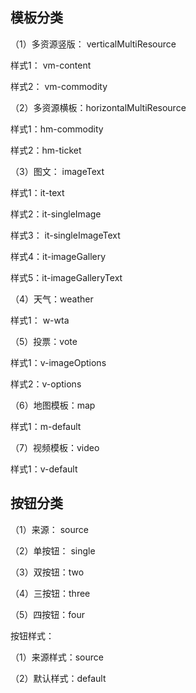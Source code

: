 ## 模板分类

（1）多资源竖版： verticalMultiResource

样式1： vm-content

样式2： vm-commodity

（2）多资源横板：horizontalMultiResource

样式1：hm-commodity

样式2：hm-ticket

（3）图文： imageText

样式1：it-text

样式2：it-singleImage

样式3： it-singleImageText

样式4：it-imageGallery

样式5：it-imageGalleryText

（4）天气：weather

样式1： w-wta

（5）投票：vote

样式1：v-imageOptions

样式2：v-options

（6）地图模板：map

样式1：m-default

（7）视频模板：video

样式1：v-default

## 按钮分类

（1）来源： source

（2）单按钮： single

（3）双按钮：two

（4）三按钮：three

（5）四按钮：four

按钮样式：

（1）来源样式：source

（2）默认样式：default

